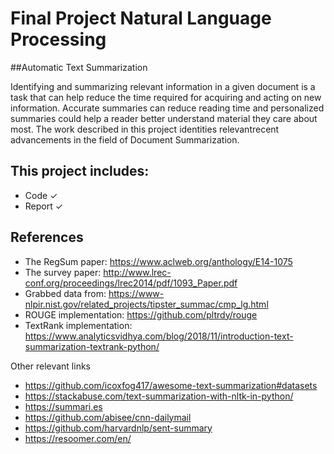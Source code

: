 # Final Project Natural Language Processing

##Automatic Text Summarization

Identifying and summarizing relevant information in a given document is a task that can help reduce the time required for acquiring and acting on new information. Accurate summaries can reduce reading time and personalized summaries could help a reader better understand material they care about most. The work described in this project identities relevantrecent advancements in the field of Document Summarization.

## This project includes:

- Code ✓
- Report ✓

## References

- The RegSum paper: <https://www.aclweb.org/anthology/E14-1075>
- The survey paper: <http://www.lrec-conf.org/proceedings/lrec2014/pdf/1093_Paper.pdf>
- Grabbed data from: <https://www-nlpir.nist.gov/related_projects/tipster_summac/cmp_lg.html>
- ROUGE implementation: <https://github.com/pltrdy/rouge>
- TextRank implementation: <https://www.analyticsvidhya.com/blog/2018/11/introduction-text-summarization-textrank-python/>

Other relevant links
- <https://github.com/icoxfog417/awesome-text-summarization#datasets>
- <https://stackabuse.com/text-summarization-with-nltk-in-python/>
- <https://summari.es>
- <https://github.com/abisee/cnn-dailymail>
- <https://github.com/harvardnlp/sent-summary>
- <https://resoomer.com/en/>
